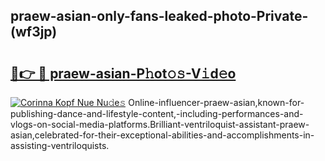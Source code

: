 ## praew-asian-only-fans​-leaked-photo​-Private-(wf3jp)


# <h2><a href="https://mediaupload.pro?title=praew-asian&ref=git">🔗👉 🔴 praew-asian-P𝚑ot𝚘𝚜-V𝚒d𝚎o</a></h2>

[![Corinna Kopf Nue Nu𝚍e𝚜](https://i.imgur.com/0qMVB7G.gif)](https://mediaupload.pro?title=praew-asian&ref=git)
Online-influencer-praew-asian,known-for-publishing-dance-and-lifestyle-content,-including-performances-and-vlogs-on-social-media-platforms.Brilliant-ventriloquist-assistant-praew-asian,celebrated-for-their-exceptional-abilities-and-accomplishments-in-assisting-ventriloquists.  